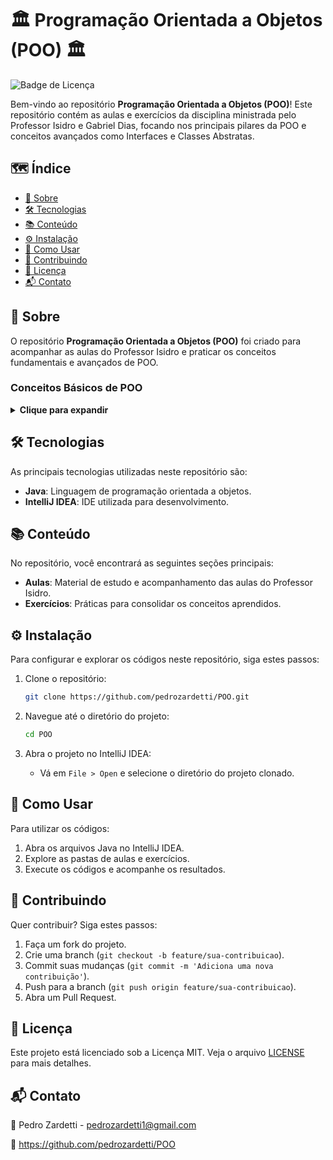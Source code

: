 # 🏛️ Programação Orientada a Objetos (POO) 🏛️

![Badge de Licença](https://img.shields.io/badge/licença-MIT-blue.svg)

Bem-vindo ao repositório **Programação Orientada a Objetos (POO)**! Este repositório contém as aulas e exercícios da disciplina ministrada pelo Professor Isidro e Gabriel Dias, focando nos principais pilares da POO e conceitos avançados como Interfaces e Classes Abstratas.

## 🗺️ Índice

- [📖 Sobre](#-sobre)
- [🛠️ Tecnologias](#️-tecnologias)
- [📚 Conteúdo](#-conteúdo)
- [⚙️ Instalação](#-instalação)
- [🚦 Como Usar](#-como-usar)
- [🤝 Contribuindo](#-contribuindo)
- [📜 Licença](#-licença)
- [📬 Contato](#-contato)

## 📖 Sobre

O repositório **Programação Orientada a Objetos (POO)** foi criado para acompanhar as aulas do Professor Isidro e praticar os conceitos fundamentais e avançados de POO.

### Conceitos Básicos de POO

<details>
<summary><strong>Clique para expandir</strong></summary>

1. **Abstração**: Abstração é a técnica de organizar e simplificar classes e objetos em um sistema, direcionando o foco no que realmente importa e é necessário...

2. **Encapsulamento**: Encapsulamento é a técnica que consiste em ocultar e proteger os atributos de uma classe através de modificadores de acesso...

3. **Herança**: Herança é uma técnica que segue os conceitos de superclasse (classe pai) e subclasse (classe filha)...

4. **Polimorfismo**: Polimorfismo é a capacidade de um objeto de assumir diversas formas...

5. **Classe Abstrata**: É uma classe genérica que serve como base para as outras subclasses...

6. **Interface**: É uma classe abstrata sem implementação onde são apenas criados métodos...

7. **Palavra-chave this**: É uma palavra usada para referenciar um atributo da instância atual...

8. **Modificadores de Acesso**:
   - `public`: Visível em qualquer parte do programa (classes diferentes, pacotes diferentes etc.).
   - `private`: Visível apenas na mesma classe.
   - `default`: Visível apenas nas classes e subclasses do mesmo pacote.
   - `protected`: Visível na mesma classe, classes do mesmo pacote e subclasses (do mesmo pacote ou pacotes diferentes).

</details>

## 🛠️ Tecnologias

As principais tecnologias utilizadas neste repositório são:

- **Java**: Linguagem de programação orientada a objetos.
- **IntelliJ IDEA**: IDE utilizada para desenvolvimento.

## 📚 Conteúdo

No repositório, você encontrará as seguintes seções principais:

- **Aulas**: Material de estudo e acompanhamento das aulas do Professor Isidro.
- **Exercícios**: Práticas para consolidar os conceitos aprendidos.

## ⚙️ Instalação

Para configurar e explorar os códigos neste repositório, siga estes passos:

1. Clone o repositório:
    ```bash
    git clone https://github.com/pedrozardetti/POO.git
    ```

2. Navegue até o diretório do projeto:
    ```bash
    cd POO
    ```

3. Abra o projeto no IntelliJ IDEA:
    - Vá em `File > Open` e selecione o diretório do projeto clonado.

## 🚦 Como Usar

Para utilizar os códigos:

1. Abra os arquivos Java no IntelliJ IDEA.
2. Explore as pastas de aulas e exercícios.
3. Execute os códigos e acompanhe os resultados.

## 🤝 Contribuindo

Quer contribuir? Siga estes passos:

1. Faça um fork do projeto.
2. Crie uma branch (`git checkout -b feature/sua-contribuicao`).
3. Commit suas mudanças (`git commit -m 'Adiciona uma nova contribuição'`).
4. Push para a branch (`git push origin feature/sua-contribuicao`).
5. Abra um Pull Request.

## 📜 Licença

Este projeto está licenciado sob a Licença MIT. Veja o arquivo [LICENSE](LICENSE) para mais detalhes.

## 📬 Contato

📧 Pedro Zardetti - pedrozardetti1@gmail.com

🔗 https://github.com/pedrozardetti/POO
